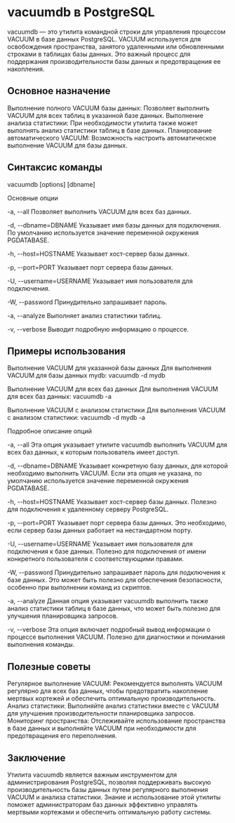 # vacuumdb в PostgreSQL
vacuumdb — это утилита командной строки для управления процессом VACUUM в базе данных PostgreSQL. VACUUM используется для освобождения пространства, занятого удаленными или обновленными строками в таблицах базы данных. Это важный процесс для поддержания производительности базы данных и предотвращения ее накопления.

## Основное назначение
Выполнение полного VACUUM базы данных: Позволяет выполнить VACUUM для всех таблиц в указанной базе данных.
Выполнение анализа статистики: При необходимости утилита также может выполнять анализ статистики таблиц в базе данных.
Планирование автоматического VACUUM: Возможность настроить автоматическое выполнение VACUUM для базы данных.

## Синтаксис команды
vacuumdb [options] [dbname]

Основные опции

-a, --all
Позволяет выполнить VACUUM для всех баз данных.

-d, --dbname=DBNAME
Указывает имя базы данных для подключения. По умолчанию используется значение переменной окружения PGDATABASE.

-h, --host=HOSTNAME
Указывает хост-сервер базы данных.

-p, --port=PORT
Указывает порт сервера базы данных.

-U, --username=USERNAME
Указывает имя пользователя для подключения.

-W, --password
Принудительно запрашивает пароль.

-a, --analyze
Выполняет анализ статистики таблиц.

-v, --verbose
Выводит подробную информацию о процессе.

## Примеры использования
Выполнение VACUUM для указанной базы данных
Для выполнения VACUUM для базы данных mydb:
vacuumdb -d mydb

Выполнение VACUUM для всех баз данных
Для выполнения VACUUM для всех баз данных:
vacuumdb -a

Выполнение VACUUM с анализом статистики
Для выполнения VACUUM с анализом статистики:
vacuumdb -d mydb -a

Подробное описание опций

-a, --all
Эта опция указывает утилите vacuumdb выполнить VACUUM для всех баз данных, к которым пользователь имеет доступ.

-d, --dbname=DBNAME
Указывает конкретную базу данных, для которой необходимо выполнить VACUUM. Если эта опция не указана, по умолчанию используется значение переменной окружения PGDATABASE.

-h, --host=HOSTNAME
Указывает хост-сервер базы данных. Полезно для подключения к удаленному серверу PostgreSQL.

-p, --port=PORT
Указывает порт сервера базы данных. Это необходимо, если сервер базы данных работает на нестандартном порту.

-U, --username=USERNAME
Указывает имя пользователя для подключения к базе данных. Полезно для подключения от имени конкретного пользователя с соответствующими правами.

-W, --password
Принудительно запрашивает пароль для подключения к базе данных. Это может быть полезно для обеспечения безопасности, особенно при выполнении команд из скриптов.

-a, --analyze
Данная опция указывает vacuumdb выполнить также анализ статистики таблиц в базе данных, что может быть полезно для улучшения планировщика запросов.

-v, --verbose
Эта опция включает подробный вывод информации о процессе выполнения VACUUM. Полезно для диагностики и понимания выполнения команды.

## Полезные советы
Регулярное выполнение VACUUM: Рекомендуется выполнять VACUUM регулярно для всех баз данных, чтобы предотвратить накопление мертвых кортежей и обеспечить оптимальную производительность.
Анализ статистики: Выполняйте анализ статистики вместе с VACUUM для улучшения производительности планировщика запросов.
Мониторинг пространства: Отслеживайте использование пространства в базе данных и выполняйте VACUUM при необходимости для предотвращения его переполнения.

## Заключение
Утилита vacuumdb является важным инструментом для администрирования PostgreSQL, позволяя поддерживать высокую производительность базы данных путем регулярного выполнения VACUUM и анализа статистики. Знание и использование этой утилиты поможет администраторам баз данных эффективно управлять мертвыми кортежами и обеспечить оптимальную работу системы.